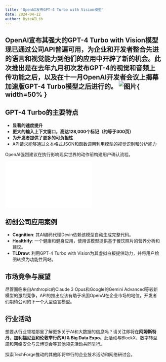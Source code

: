 ```yaml
---
title: 'OpenAI发布GPT-4 Turbo with Vision模型'
date: 2024-04-12
author: ByteAILib
---
```


OpenAI宣布其强大的**GPT-4 Turbo with Vision模型**现已通过公司API普遍可用，为企业和开发者整合先进的语言和视觉能力到他们的应用中开辟了新的机会。此次推出是在去年九月初次发布GPT-4的视觉和音频上传功能之后，以及在十一月OpenAI开发者会议上揭幕加速版GPT-4 Turbo模型之后进行的。
![图片](https://www.artificialintelligence-news.com/wp-content/uploads/sites/9/2024/04/openai-gpt-4-turbo-with-vision-api-developers-coding-programming-ai-artificial-intelligence-model.jpg){ width=50% }
---

## GPT-4 Turbo的主要特点

- **显著的速度提升**
- **更大的输入上下文窗口，高达128,000个标记（约等于300页）**
- **为开发者提供了更多的可负担性**
- API请求能够通过文本格式JSON和函数调用利用模型的视觉识别和分析能力

OpenAI强烈建议在执行影响现实世界的动作前构建用户确认流程。

<iframe width="280" height="150" src="//player.bilibili.com/player.html?aid=1953123283&bvid=BV1dC411G7yQ&cid=1505255589&p=1" scrolling="no" border="0" frameborder="no" framespacing="0" allowfullscreen="true"> </iframe>

## 初创公司应用案例

- **Cognition**: 其AI编码代理Devin依赖该模型自动生成完整代码。
- **Healthify**: 一个健康和健身应用，使用该模型提供基于餐饮照片的营养分析和建议。
- **TLDraw**: 利用GPT-4 Turbo with Vision为其虚拟白板提供动力，并将用户绘图转换为功能性网站。

## 市场竞争与展望

尽管面临来自Anthropic的Claude 3 Opus和Google的Gemini Advanced等较新模型的激烈竞争，API的推出应该有助于巩固OpenAI在企业市场的地位，开发者们期待公司的下一个大型语言模型。

## 行业活动

想要从行业领袖那里了解更多关于AI和大数据的信息吗？请关注即将在**阿姆斯特丹、加利福尼亚和伦敦举行的AI & Big Data Expo**。此活动与BlockX、数字转型周和网络安全与云博览会等其他领先活动共同举行。

探索TechForge推动的其他即将举行的企业技术活动和网络研讨会。